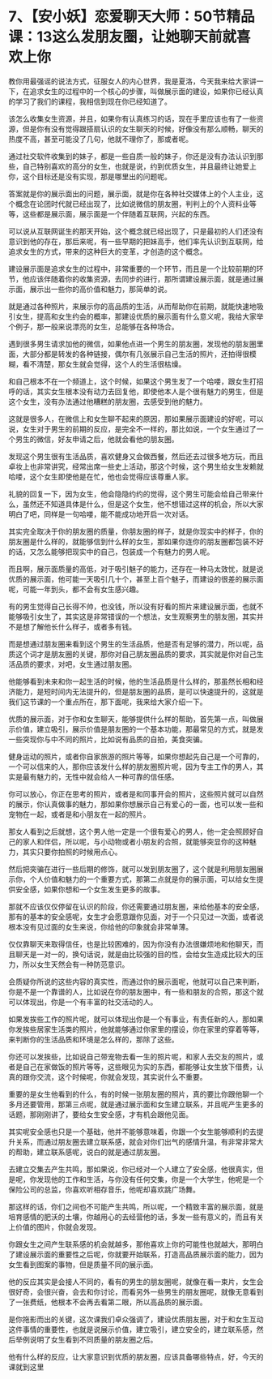# 7、【安小妖】恋爱聊天大师：50节精品课：13这么发朋友圈，让她聊天前就喜欢上你

教你用最强谣的说法方式，征服女人的内心世界，我是夏洛，今天我来给大家讲一下，在追求女生的过程中的一个核心的步骤，叫做展示面的建设，如果你已经认真的学习了我们的课程，我相信到现在你已经知道了。

该怎么收集女生资源，并且，如果你有认真练习的话，现在手里应该也有了一些资源，但是你有没有觉得跟搭扇认识的女生聊天的时候，好像没有那么顺畅，聊天的热度不高，甚至可能没了几句，他就不理你了，那或者呢。

通过社交软件收集到的妹子，都是一些自质一般的妹子，你还是没有办法认识到那些，自己特别喜欢的高分的女生，也就是说，约到优质女生，并且最终让她爱上你，这个目标还是没有实现，那是哪里出的问题呢。

答案就是你的展示面出的问题，展示面，就是你在各种社交媒体上的个人主业，这个概念在论团时代就已经出现了，比如说微信的朋友圈，判判上的个人资料业等等，这些都是展示面，展示面是一个伴随着互联网，兴起的东西。

可以说从互联网诞生的那天开始，这个概念就已经出现了，只是最初的人们还没有意识到他的存在，那后来呢，有一些早期的把妹高手，他们率先认识到互联网，给追求女生的方式，带来的这种巨大的变革，才创造的这个概念。

建设展示面是追求女生的过程中，非常重要的一个环节，而且是一个比较前期的环节，他应该伴随着你的收集资源，去同步的进行，那所谓建设展示面，就是通过展示面，展示出一些你的高价值和魅力，那简单的说。

就是通过各种照片，来展示你的高品质的生活，从而帮助你在前期，就能快速地吸引女生，提高和女生约会的概率，那建设优质的展示面有什么意义呢，我给大家举个例子，那一般来说漂亮的女生，总能够在各种场合。

遇到很多男生请求加他的微信，如果他点进一个男生的朋友圈，发现他的朋友圈里面，大部分都是转发的各种链接，偶尔有几张展示自己生活的照片，还拍得很模糊，看不清楚，那女生就会觉得，这个人的生活很枯燥。

和自己根本不在一个频道上，这个时候，如果这个男生发了一个哈喽，跟女生打招呼的话，其实女生根本没有动力去回复他，即使他本人是个很有魅力的男生，但是这个女生，没有办法通过他糟糕的朋友圈，去感受到他的魅力。

这就是很多人，在微信上和女生聊不起来的原因，那如果展示面建设的好呢，可以说，女生对于男生的前期的反应，是完全不一样的，那比如说，一个女生通过了一个男生的微信，好友申请之后，他就会看他的朋友圈。

发现这个男生很有生活品质，喜欢健身又会做西餐，然后还去过很多地方玩，而且卓妆上也非常讲究，经常出席一些史上活动，那这个时候，这个男生给女生发赖就哈喽，这个女生即使他是在忙，他也会觉得应该尊重人家。

礼貌的回复一下，因为女生，他会隐隐约约的觉得，这个男生可能会给自己带来什么，虽然还不知道具体是什么，但是这个女生，他不想错过这样的机会，所以大家明白了吧，同样是一句哈喽，能不能成功地开启一次对话。

其实完全取决于你的朋友圈的质量，你朋友圈的样子，就是你现实中的样子，你的朋友圈是什么样的，就能够信到什么样的女生，那如果你连你的朋友圈都包装不好的话，又怎么能够把现实中的自己，包装成一个有魅力的男人呢。

而且啊，展示面质量的高低，对于吸引魅子的能力，还存在一种马太效忧，就是说优质的展示面，他可能一天吸引几十个，甚至上百个魅子，而建设的很差的展示面呢，可能一年到头，都不会有女生感兴趣。

有的男生觉得自己长得不帅，也没钱，所以没有好看的照片来建设展示面，也就不能够吸引女生了，其实这是非常错误的一个想法，女生观察男生的朋友圈，其实并不是想了解他长什么样子，或者多有钱。

而是想通过朋友圈来看到这个男生的生活品质，他是否有足够的潜力，所以呢，品质这个词才是朋友圈的关键，那你对自己朋友圈品质的要求，其实就是你对自己生活品质的要求，对吧，女生通过朋友圈。

他能够看到未来和你一起生活的时候，他的生活品质是什么样的，那虽然长相和经济能力，是短时间内无法提升的，但是朋友圈的品质，是可以快速提升的，这就是我们这节课的一个重点所在，那下面呢，我来给大家介绍一下。

优质的展示面，对于你和女生聊天，能够提供什么样的帮助，首先第一点，叫做展示价值，建立吸引，展示价值是朋友圈的一个基本功能，那最常见的方式，就是发一些突现你与中不同的照片，比如说有品质的自拍，美食突骗。

健身运动的照片，或者你自家旅游的照片等等，如果你想起先自己是一个可靠的，一个可以信来的人，那你应该发什么样的朋友圈照片呢，因为专主工作的男人，其实是最有魅力的，无性中就会给人一种可靠的信任感。

你可以放心，你正在思考的照片，或者是和同事开会的照片，这些照片就可以自然的展示，你认真做事的魅力，那如果你想展示自己有爱心的一面，也可以发一些和宠物在一起，或者是和小朋友在一起的照片。

那女人看到之后就想，这个男人他一定是一个很有爱心的男人，他一定会照顾好自己的家人和伴侣，所以呢，与小动物或者小朋友的合照，就能够突显你的这种魅力，其实只要你拍照的时候用点心。

然后把突骗在进行一些后期的修饰，就可以发到朋友圈了，这个就是利用朋友圈展示你，个人价值和魅力的一个重要方式，那第二点就是你的展示面，可以给女生提供安全感，如果你想和一个女生发生更多的故事。

那就不应该仅仅停留在认识的阶段，你还需要通过朋友圈，来给他基本的安全感，那有的基本的安全感呢，女生才会愿意跟你见面，对于一个只见过一次面，或者说根本没有见过面的女生来说，你给他的印象就会非常单薄。

仅仅靠聊天来取得信任，也是比较困难的，因为你没有办法很嫌烦地和他聊天，而且聊天是一对一的，换句话说，就是由比较强的目的性，会给女生造成比较大的压力，所以女生天然会有一种防范意识。

会质疑你所说的这些内容的真实性，而通过你的展示面呢，他就可以自己来判断，你是不是一个靠谱的人，比如说在你的朋友圈中，有一些和朋友的合照，那这个就可以体现出，你是一个有丰富的社交活动的人。

如果发挨些工作的照片呢，就可以体现出你是一个有事业，有责任新的人，那如果你发挨些居家生活类的照片，他就能够通过你家里的摆设，你在家里的穿着等等，来判断你的生活品质和环境是怎么样的，那除了这些。

你还可以发挨些，比如说自己带宠物去看一生的照片呢，和家人去交友的照片，或者是自己在家做饭的照片等等，这些眼见为实的东西，都能够让女生放下借费，认真的跟你交流，这个时候呢，你就会发现，其实说什么不重要。

重要的是女生他看到的什么，有的时候一张朋友圈的照片，真的要比你跟他聊一个多月还要管用，那第三点呢，就是通过展示面和女生建立联系，并且呢产生更多的话题，那刚刚讲了，要给女生安全感，才有机会跟他见面。

其实呢安全感也只是一个基础，他并不能够意味着，你跟一个女生能够顺利的去提升关系，而通过朋友圈去建立联系感，就会对你们出气的感情升温，有非常非常大的帮助，建立联系感呢，说白的就是通过朋友圈。

去建立交集去产生共鸣，那如果说，你已经对一个人建立了安全感，他很真实，但是呢，你发现他的工作和生活，与你没有任何交集，你是一个大学生，他呢是一个保险公司的总监，你喜欢听相存音乐，他呢却喜欢跳广场舞。

那这样的话，你们之间也不可能产生共鸣，所以呢，一个精致丰富的展示面，就是培育感情的肥沃的土壤，你越用心的去经营他的话，多发一些有意义的，而且有关上价值的图片，你就会发现。

你跟女生之间产生联系感的机会就越多，那他喜欢上你的可能性也就越大，那明白了建设展示面的重要性之后呢，你就要开始联系，打造高品质展示面的能力，因为女生看到图案的事物，但是质量不同的展示面。

他的反应其实是会接人不同的，看有的男生的朋友圈呢，就像在看一束片，女生会很好奇，会很兴奋，会去和你讨论，而看另外一些男生的朋友圈呢，就像无意看到了一张费纸，他根本不会再去看第二眼，所以高品质的展示面。

是你拖影而出的关键，这次课我们卓众强调了，建设优质朋友圈，对于和女生互动这件事情的重要性，也就是说展示价值，建立吸引，建立安全的，建立联系感，然后举例说明了女生看到不同质量的朋友圈之后。

他有什么样的反应，让大家意识到优质的朋友圈，应该具备哪些特点，好，今天的课就到这里